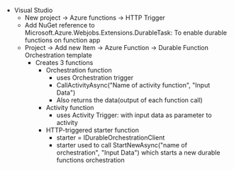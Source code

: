 - Visual Studio
  - New project -> Azure functions -> HTTP Trigger
  - Add NuGet reference to Microsoft.Azure.Webjobs.Extensions.DurableTask: To enable durable functions on function app
  - Project -> Add new Item -> Azure Function -> Durable Function Orchestration template
    - Creates 3 functions 
      - Orchestration function
        - uses Orchestration trigger
        - CallActivityAsync("Name of activity function", "Input Data")
        - Also returns the data(output of each function call)
      - Activity function
        - uses Activity Trigger: with input data as parameter to activity
      - HTTP-triggered starter function
        - starter = IDurableOrchestrationClient
        - starter used to call StartNewAsync("name of orchestration", "Input Data") which starts a new durable functions orchestration

